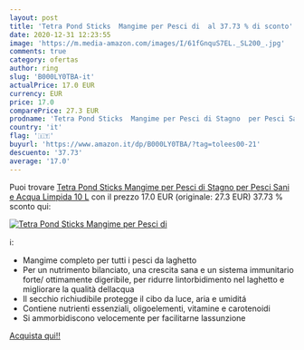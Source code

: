 ```yaml
---
layout: post
title: 'Tetra Pond Sticks  Mangime per Pesci di  al 37.73 % di sconto'
date: 2020-12-31 12:23:55
image: 'https://m.media-amazon.com/images/I/61fGnquS7EL._SL200_.jpg'
comments: true
category: ofertas
author: ring
slug: 'B000LY0TBA-it'
actualPrice: 17.0 EUR
currency: EUR
price: 17.0
comparePrice: 27.3 EUR
prodname: 'Tetra Pond Sticks  Mangime per Pesci di Stagno  per Pesci Sani e Acqua Limpida  10 L'
country: 'it'
flag: '🇮🇹'
buyurl: 'https://www.amazon.it/dp/B000LY0TBA/?tag=tolees00-21'
descuento: '37.73'
average: '17.0'
---
```


Puoi trovare [Tetra Pond Sticks  Mangime per Pesci di Stagno  per Pesci Sani e Acqua Limpida  10 L](https://www.amazon.it/dp/B000LY0TBA/?tag=tolees00-21) con il prezzo 17.0 EUR (originale: 27.3 EUR) 37.73 % sconto qui:

[![Tetra Pond Sticks  Mangime per Pesci di ](https://m.media-amazon.com/images/I/61fGnquS7EL._SL200_.jpg)](https://www.amazon.it/dp/B000LY0TBA/?tag=tolees00-21)

ℹ️:

- Mangime completo per tutti i pesci da laghetto
- Per un nutrimento bilanciato, una crescita sana e un sistema immunitario forte/ ottimamente digeribile, per ridurre lintorbidimento nel laghetto e migliorare la qualità dellacqua
- Il secchio richiudibile protegge il cibo da luce, aria e umiditá
- Contiene nutrienti essenziali, oligoelementi, vitamine e carotenoidi
- Si ammorbidiscono velocemente per facilitarne lassunzione

[Acquista qui!!](https://www.amazon.it/dp/B000LY0TBA/?tag=tolees00-21)
